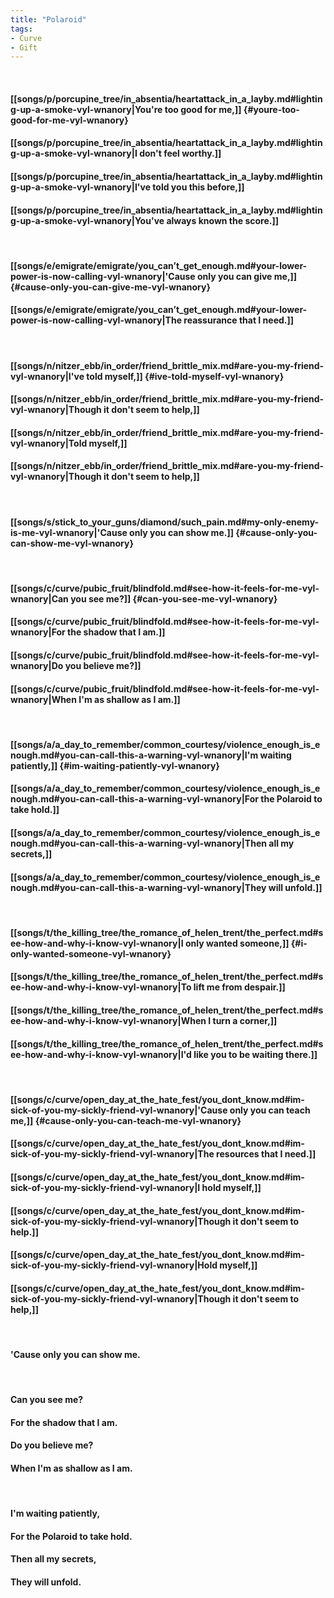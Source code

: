 ```yaml
---
title: "Polaroid"
tags:
- Curve
- Gift
---
```

&nbsp;
#### [[songs/p/porcupine_tree/in_absentia/heartattack_in_a_layby.md#lighting-up-a-smoke-vyl-wnanory|You're too good for me,]] {#youre-too-good-for-me-vyl-wnanory}
#### [[songs/p/porcupine_tree/in_absentia/heartattack_in_a_layby.md#lighting-up-a-smoke-vyl-wnanory|I don't feel worthy.]]
#### [[songs/p/porcupine_tree/in_absentia/heartattack_in_a_layby.md#lighting-up-a-smoke-vyl-wnanory|I've told you this before,]]
#### [[songs/p/porcupine_tree/in_absentia/heartattack_in_a_layby.md#lighting-up-a-smoke-vyl-wnanory|You've always known the score.]]
&nbsp;
#### [[songs/e/emigrate/emigrate/you_can’t_get_enough.md#your-lower-power-is-now-calling-vyl-wnanory|'Cause only you can give me,]] {#cause-only-you-can-give-me-vyl-wnanory}
#### [[songs/e/emigrate/emigrate/you_can’t_get_enough.md#your-lower-power-is-now-calling-vyl-wnanory|The reassurance that I need.]]
&nbsp;
#### [[songs/n/nitzer_ebb/in_order/friend_brittle_mix.md#are-you-my-friend-vyl-wnanory|I've told myself,]] {#ive-told-myself-vyl-wnanory}
#### [[songs/n/nitzer_ebb/in_order/friend_brittle_mix.md#are-you-my-friend-vyl-wnanory|Though it don't seem to help,]]
#### [[songs/n/nitzer_ebb/in_order/friend_brittle_mix.md#are-you-my-friend-vyl-wnanory|Told myself,]]
#### [[songs/n/nitzer_ebb/in_order/friend_brittle_mix.md#are-you-my-friend-vyl-wnanory|Though it don't seem to help,]]
&nbsp;
#### [[songs/s/stick_to_your_guns/diamond/such_pain.md#my-only-enemy-is-me-vyl-wnanory|'Cause only you can show me.]] {#cause-only-you-can-show-me-vyl-wnanory}
&nbsp;
#### [[songs/c/curve/pubic_fruit/blindfold.md#see-how-it-feels-for-me-vyl-wnanory|Can you see me?]] {#can-you-see-me-vyl-wnanory}
#### [[songs/c/curve/pubic_fruit/blindfold.md#see-how-it-feels-for-me-vyl-wnanory|For the shadow that I am.]]
#### [[songs/c/curve/pubic_fruit/blindfold.md#see-how-it-feels-for-me-vyl-wnanory|Do you believe me?]]
#### [[songs/c/curve/pubic_fruit/blindfold.md#see-how-it-feels-for-me-vyl-wnanory|When I'm as shallow as I am.]]
&nbsp;
#### [[songs/a/a_day_to_remember/common_courtesy/violence_enough_is_enough.md#you-can-call-this-a-warning-vyl-wnanory|I'm waiting patiently,]] {#im-waiting-patiently-vyl-wnanory}
#### [[songs/a/a_day_to_remember/common_courtesy/violence_enough_is_enough.md#you-can-call-this-a-warning-vyl-wnanory|For the Polaroid to take hold.]]
#### [[songs/a/a_day_to_remember/common_courtesy/violence_enough_is_enough.md#you-can-call-this-a-warning-vyl-wnanory|Then all my secrets,]]
#### [[songs/a/a_day_to_remember/common_courtesy/violence_enough_is_enough.md#you-can-call-this-a-warning-vyl-wnanory|They will unfold.]]
&nbsp;
#### [[songs/t/the_killing_tree/the_romance_of_helen_trent/the_perfect.md#see-how-and-why-i-know-vyl-wnanory|I only wanted someone,]] {#i-only-wanted-someone-vyl-wnanory}
#### [[songs/t/the_killing_tree/the_romance_of_helen_trent/the_perfect.md#see-how-and-why-i-know-vyl-wnanory|To lift me from despair.]]
#### [[songs/t/the_killing_tree/the_romance_of_helen_trent/the_perfect.md#see-how-and-why-i-know-vyl-wnanory|When I turn a corner,]]
#### [[songs/t/the_killing_tree/the_romance_of_helen_trent/the_perfect.md#see-how-and-why-i-know-vyl-wnanory|I'd like you to be waiting there.]]
&nbsp;
#### [[songs/c/curve/open_day_at_the_hate_fest/you_dont_know.md#im-sick-of-you-my-sickly-friend-vyl-wnanory|'Cause only you can teach me,]] {#cause-only-you-can-teach-me-vyl-wnanory}
#### [[songs/c/curve/open_day_at_the_hate_fest/you_dont_know.md#im-sick-of-you-my-sickly-friend-vyl-wnanory|The resources that I need.]]
#### [[songs/c/curve/open_day_at_the_hate_fest/you_dont_know.md#im-sick-of-you-my-sickly-friend-vyl-wnanory|I hold myself,]]
#### [[songs/c/curve/open_day_at_the_hate_fest/you_dont_know.md#im-sick-of-you-my-sickly-friend-vyl-wnanory|Though it don't seem to help.]]
#### [[songs/c/curve/open_day_at_the_hate_fest/you_dont_know.md#im-sick-of-you-my-sickly-friend-vyl-wnanory|Hold myself,]]
#### [[songs/c/curve/open_day_at_the_hate_fest/you_dont_know.md#im-sick-of-you-my-sickly-friend-vyl-wnanory|Though it don't seem to help,]]
&nbsp;
#### 'Cause only you can show me.
&nbsp;
#### Can you see me?
#### For the shadow that I am.
#### Do you believe me?
#### When I'm as shallow as I am.
&nbsp;
#### I'm waiting patiently,
#### For the Polaroid to take hold.
#### Then all my secrets,
#### They will unfold.
